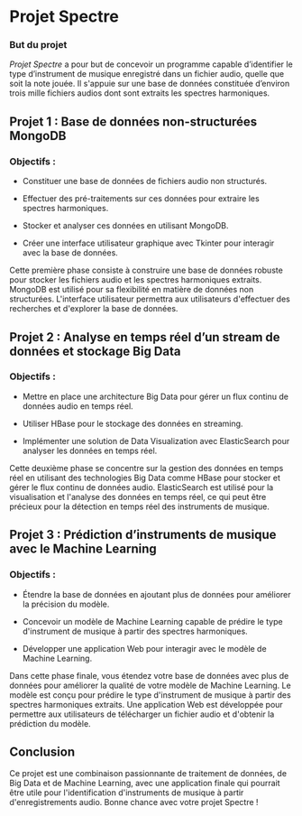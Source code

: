 # Projet Spectre 

### But du projet

*Projet Spectre* a pour but de concevoir un programme capable d’identifier le type d’instrument de musique enregistré dans un fichier audio, quelle que soit la note jouée. Il s'appuie sur une base de données constituée d’environ trois mille fichiers audios dont sont extraits les spectres harmoniques.

## Projet 1 : Base de données non-structurées MongoDB

### Objectifs :

- Constituer une base de données de fichiers audio non structurés.

- Effectuer des pré-traitements sur ces données pour extraire les spectres harmoniques.

- Stocker et analyser ces données en utilisant MongoDB.

- Créer une interface utilisateur graphique avec Tkinter pour interagir avec la base de données.

Cette première phase consiste à construire une base de données robuste pour stocker les fichiers audio et les spectres harmoniques extraits. MongoDB est utilisé pour sa flexibilité en matière de données non structurées. L'interface utilisateur permettra aux utilisateurs d'effectuer des recherches et d'explorer la base de données.

## Projet 2 : Analyse en temps réel d’un stream de données et stockage Big Data

### Objectifs :

- Mettre en place une architecture Big Data pour gérer un flux continu de données audio en temps réel.

- Utiliser HBase pour le stockage des données en streaming.

- Implémenter une solution de Data Visualization avec ElasticSearch pour analyser les données en temps réel.

Cette deuxième phase se concentre sur la gestion des données en temps réel en utilisant des technologies Big Data comme HBase pour stocker et gérer le flux continu de données audio. ElasticSearch est utilisé pour la visualisation et l'analyse des données en temps réel, ce qui peut être précieux pour la détection en temps réel des instruments de musique.

## Projet 3 : Prédiction d’instruments de musique avec le Machine Learning

### Objectifs :

- Étendre la base de données en ajoutant plus de données pour améliorer la précision du modèle.

- Concevoir un modèle de Machine Learning capable de prédire le type d'instrument de musique à partir des spectres harmoniques.

- Développer une application Web pour interagir avec le modèle de Machine Learning. 

Dans cette phase finale, vous étendez votre base de données avec plus de données pour améliorer la qualité de votre modèle de Machine Learning. Le modèle est conçu pour prédire le type d'instrument de musique à partir des spectres harmoniques extraits. Une application Web est développée pour permettre aux utilisateurs de télécharger un fichier audio et d'obtenir la prédiction du modèle.

## Conclusion

Ce projet est une combinaison passionnante de traitement de données, de Big Data et de Machine Learning, avec une application finale qui pourrait être utile pour l'identification d'instruments de musique à partir d'enregistrements audio. Bonne chance avec votre projet Spectre !

